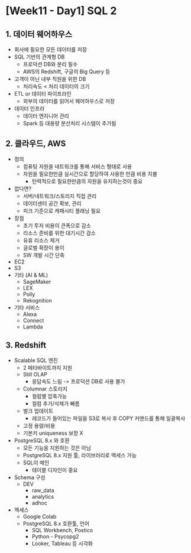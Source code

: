 # [Week11 - Day1] SQL 2

## 1. 데이터 웨어하우스
  - 회사에 필요한 모든 데이터를 저장
  - SQL 기반의 관계형 DB
    - 프로덕션 DB와 분리 필수
    - AWS의 Redshift, 구글의 Big Query 등
  - 고객이 아닌 내부 직원을 위한 DB
    - 처리속도 < 처리 데이터의 크기
  - ETL or 데이터 파이프라인
    - 외부의 데이터를 읽어서 웨어하우스로 저장
  - 데이터 인프라
    - 데이터 엔지니어 관리
    - Spark 등 대용량 분산처리 시스템이 추가됨

## 2. 클라우드, AWS
  - 정의
    - 컴퓨팅 자원을 네트워크를 통해 서비스 형태로 사용
    - 자원을 필요한만큼 실시간으로 할당하여 사용한 만큼 비용 지불
      - 탄력적으로 필요한만큼의 자원을 유지하는것이 중요
  - 없다면?
    - 서버/네트워크/스토리지 직접 관리
    - 데이터센터 공간 확보, 관리
    - 피크 기준으로 캐패시티 플래닝 필요
  - 장점
    - 초기 투자 비용이 큰폭으로 감소
    - 리소스 준비를 위한 대기시간 감소
    - 유휴 리소스 제거
    - 글로벌 확장이 용이
    - SW 개발 시간 단축
  - EC2
  - S3
  - 기타 (AI & ML)
    - SageMaker
    - LEX
    - Polly
    - Rekognition
  - 기타 서비스
    - Alexa
    - Connect
    - Lambda

## 3. Redshift
  - Scalable SQL 엔진
    - 2 페타바이트까지 지원
    - Still OLAP
      - 응답속도 느림 -> 프로덕션 DB로 사용 불가
    - Columnar 스토리지
      - 컬럼별 압축가능
      - 컬럼 추가/삭제가 빠름
    - 벌크 업데이트
      - 레코드가 들어있는 파일을 S3로 복사 후 COPY 커맨드를 통해 일괄복사
    - 고정 용량/비용
    - 기본키 uniqueness 보장 X
  - PostgreSQL 8.x 와 호환
    - 모든 기능을 지원하는 것은 아님
    - PostgreSQL 8.x 지원 툴, 라이브러리로 액세스 가능
    - SQL이 메인
      - 테이블 디자인이 중요
  - Schema 구성
    - DEV
      - raw_data
      - analytics
      - adhoc
  - 액세스
    - Google Colab
    - PostgreSQL 8.x 호환툴, 언어
      - SQL Workbench, Postico
      - Python - Psycopg2
      - Looker, Tableau 등 시각화